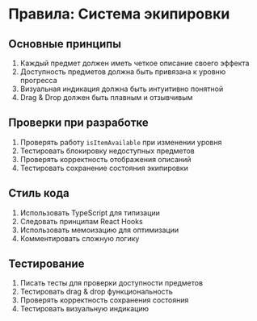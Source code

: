 # Правила: Система экипировки

## Основные принципы
1. Каждый предмет должен иметь четкое описание своего эффекта
2. Доступность предметов должна быть привязана к уровню прогресса
3. Визуальная индикация должна быть интуитивно понятной
4. Drag & Drop должен быть плавным и отзывчивым

## Проверки при разработке
1. Проверять работу `isItemAvailable` при изменении уровня
2. Тестировать блокировку недоступных предметов
3. Проверять корректность отображения описаний
4. Тестировать сохранение состояния экипировки

## Стиль кода
1. Использовать TypeScript для типизации
2. Следовать принципам React Hooks
3. Использовать мемоизацию для оптимизации
4. Комментировать сложную логику

## Тестирование
1. Писать тесты для проверки доступности предметов
2. Тестировать drag & drop функциональность
3. Проверять корректность сохранения состояния
4. Тестировать визуальную индикацию 